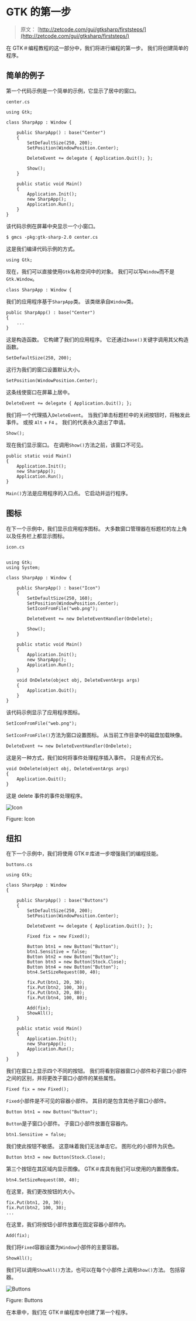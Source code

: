 # GTK 的第一步

> 原文： [http://zetcode.com/gui/gtksharp/firststeps/](http://zetcode.com/gui/gtksharp/firststeps/)

在 GTK＃编程教程的这一部分中，我们将进行编程的第一步。 我们将创建简单的程序。

## 简单的例子

第一个代码示例是一个简单的示例，它显示了居中的窗口。

`center.cs`

```
using Gtk;

class SharpApp : Window {

    public SharpApp() : base("Center")
    {
        SetDefaultSize(250, 200);
        SetPosition(WindowPosition.Center);

        DeleteEvent += delegate { Application.Quit(); };

        Show();    
    }

    public static void Main()
    {
        Application.Init();
        new SharpApp();        
        Application.Run();
    }
}

```

该代码示例在屏幕中央显示一个小窗口。

```
$ gmcs -pkg:gtk-sharp-2.0 center.cs

```

这是我们编译代码示例的方式。

```
using Gtk;

```

现在，我们可以直接使用`Gtk`名称空间中的对象。 我们可以写`Window`而不是`Gtk.Window`。

```
class SharpApp : Window {

```

我们的应用程序基于`SharpApp`类。 该类继承自`Window`类。

```
public SharpApp() : base("Center")
{
    ...   
}

```

这是构造函数。 它构建了我们的应用程序。 它还通过`base()`关键字调用其父构造函数。

```
SetDefaultSize(250, 200);

```

这行为我们的窗口设置默认大小。

```
SetPosition(WindowPosition.Center);

```

这条线使窗口在屏幕上居中。

```
DeleteEvent += delegate { Application.Quit(); };

```

我们将一个代理插入`DeleteEvent`。 当我们单击标题栏中的关闭按钮时，将触发此事件。 或按 `Alt` + `F4` 。 我们的代表永久退出了申请。

```
Show();

```

现在我们显示窗口。 在调用`Show()`方法之前，该窗口不可见。

```
public static void Main()
{
    Application.Init();
    new SharpApp();        
    Application.Run();
}

```

`Main()`方法是应用程序的入口点。 它启动并运行程序。

## 图标

在下一个示例中，我们显示应用程序图标。 大多数窗口管理器在标题栏的左上角以及任务栏上都显示图标。

`icon.cs`

```

using Gtk;
using System;

class SharpApp : Window {

    public SharpApp() : base("Icon")
    {
        SetDefaultSize(250, 160);
        SetPosition(WindowPosition.Center);
        SetIconFromFile("web.png");

        DeleteEvent += new DeleteEventHandler(OnDelete);

        Show();      
    }

    public static void Main()
    {
        Application.Init();
        new SharpApp();
        Application.Run();
    }

    void OnDelete(object obj, DeleteEventArgs args)
    {
        Application.Quit();
    }
}

```

该代码示例显示了应用程序图标。

```
SetIconFromFile("web.png");

```

`SetIconFromFile()`方法为窗口设置图标。 从当前工作目录中的磁盘加载映像。

```
DeleteEvent += new DeleteEventHandler(OnDelete);

```

这是另一种方式，我们如何将事件处理程序插入事件。 只是有点冗长。

```
void OnDelete(object obj, DeleteEventArgs args)
{
    Application.Quit();
}

```

这是 delete 事件的事件处理程序。

![Icon](img/e5af2c2cf8196372e49aba585fbd7138.jpg)

Figure: Icon

## 纽扣

在下一个示例中，我们将使用 GTK＃库进一步增强我们的编程技能。

`buttons.cs`

```
using Gtk;

class SharpApp : Window
{

    public SharpApp() : base("Buttons")
    {
        SetDefaultSize(250, 200);
        SetPosition(WindowPosition.Center);

        DeleteEvent += delegate { Application.Quit(); };

        Fixed fix = new Fixed();

        Button btn1 = new Button("Button");
        btn1.Sensitive = false;
        Button btn2 = new Button("Button");
        Button btn3 = new Button(Stock.Close);
        Button btn4 = new Button("Button");
        btn4.SetSizeRequest(80, 40);

        fix.Put(btn1, 20, 30);
        fix.Put(btn2, 100, 30);
        fix.Put(btn3, 20, 80);
        fix.Put(btn4, 100, 80);

        Add(fix);
        ShowAll();
    }

    public static void Main() 
    {
        Application.Init();
        new SharpApp();
        Application.Run();
    }
}

```

我们在窗口上显示四个不同的按钮。 我们将看到容器窗口小部件和子窗口小部件之间的区别，并将更改子窗口小部件的某些属性。

```
Fixed fix = new Fixed();

```

`Fixed`小部件是不可见的容器小部件。 其目的是包含其他子窗口小部件。

```
Button btn1 = new Button("Button");

```

`Button`是子窗口小部件。 子窗口小部件放置在容器内。

```
btn1.Sensitive = false;

```

我们使此按钮不敏感。 这意味着我们无法单击它。 图形化的小部件为灰色。

```
Button btn3 = new Button(Stock.Close);

```

第三个按钮在其区域内显示图像。 GTK＃库具有我们可以使用的内置图像库。

```
btn4.SetSizeRequest(80, 40);

```

在这里，我们更改按钮的大小。

```
fix.Put(btn1, 20, 30);
fix.Put(btn2, 100, 30);
...

```

在这里，我们将按钮小部件放置在固定容器小部件内。

```
Add(fix);

```

我们将`Fixed`容器设置为`Window`小部件的主要容器。

```
ShowAll();

```

我们可以调用`ShowAll()`方法，也可以在每个小部件上调用`Show()`方法。 包括容器。

![Buttons](img/7b483a856190e8608062a9eaa2b2984f.jpg)

Figure: Buttons

在本章中，我们在 GTK＃编程库中创建了第一个程序。